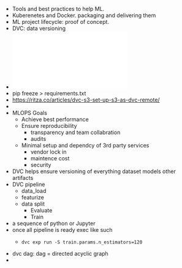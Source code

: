 - Tools and best practices to help ML.
- Kuberenetes and Docker. packaging and delivering them
- ML project lifecycle: proof of concept.
- DVC: data versioning
- ![courseintro1689623628102.pdf](../assets/courseintro1689623628102_1691426697899_0.pdf)
- pip freeze > requirements.txt
- https://ritza.co/articles/dvc-s3-set-up-s3-as-dvc-remote/
-
- MLOPS Goals
	- Achieve best performance
	- Ensure reproducibility
		- transparency and team collabration
		- audits
	- Minimal setup and dependcy of 3rd party services
		- vendor lock in
		- maintence cost
		- security
- DVC helps ensure versioning of everything dataset models other artifacts
- DVC pipeline
	- data_load
	- featurize
	- data split
		- Evaluate
		- Train
- a sequence of python or Jupyter
- once all pipeline is ready exec like such
	- ``` pipline
	  dvc exp run -S train.params.n_estimators=120
	  ```
- dvc dag: dag = directed acyclic graph
-